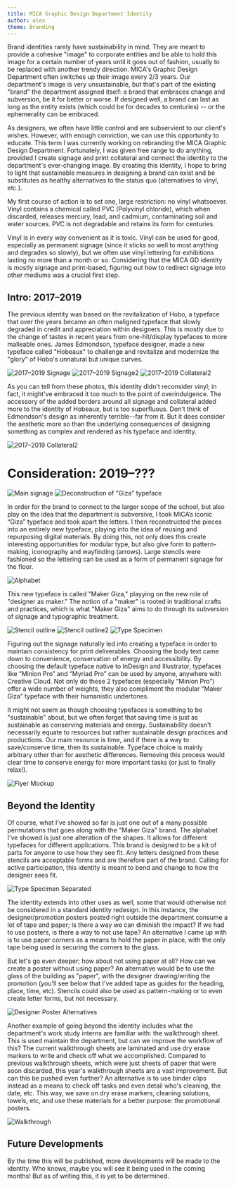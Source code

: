 ```yaml
---
title: MICA Graphic Design Department Identity
author: alex
theme: Branding
---
```


Brand identities rarely have sustainability in mind. They are meant to provide a cohesive "image" to corporate entities and be able to hold this image for a certain number of years until it goes out of fashion, usually to be replaced with another trendy direction. MICA's Graphic Design Department often switches up their image every 2/3 years. Our department's image is very unsustainable, but that's part of the existing "brand" the department assigned itself: a brand that embraces change and subversion, be it for better or worse. If designed well, a brand can last as long as the entity exists (which could be for decades to centuries) -- or the ephemerality can be embraced.

As designers, we often have little control and are subservient to our client's wishes. However, with enough conviction, we can use this opportunity to educate. This term I was currently working on rebranding the MICA Graphic Design Department. Fortunately, I was given free range to do anything, provided I create signage and print collateral and connect the identity to the department's ever-changing image. By creating this identity, I hope to bring to light that sustainable measures in designing a brand can exist and be substitutes as healthy alternatives to the status quo (alternatives to vinyl, etc.).

My first course of action is to set one, large restriction: no vinyl whatsoever. Vinyl contains a chemical called PVC (Polyvinyl chloride), which when discarded, releases mercury, lead, and cadmium, contaminating soil and water sources. PVC is not degradable and retains its form for centuries. 

Vinyl is in every way convenient as it is toxic. Vinyl can be used for good, especially as permanent signage (since it sticks so well to most anything and degrades so slowly), but we often use vinyl lettering for exhibitions lasting no more than a month or so. Considering that the MICA GD identity is mostly signage and print-based, figuring out how to redirect signage into other mediums was a crucial first step.

## Intro: 2017–2019 
The previous identity was based on the revitalization of Hobo, a typeface that over the years became an often maligned typeface that slowly degraded in credit and appreciation within designers. This is mostly due to the change of tastes in recent years from one-hit/display typefaces to more malleable ones. James Edmondson, typeface designer, made a new typeface called "Hobeaux" to challenge and revitalize and modernize the "glory" of Hobo's unnatural but unique curves.

![2017–2019 Signage](/publication/assets/img/alex/Hobeaux_1.jpg)
![2017–2019 Signage2](/publication/assets/img/alex/Hobeaux_2.jpg)
![2017–2019 Collateral2](/publication/assets/img/alex/ResourceGuide_Scholarships_Update_Page_1.jpg)

As you can tell from these photos, this identity didn't reconsider vinyl; in fact, it might've embraced it too much to the point of overindulgence. The accessory of the added borders around all signage and collateral added more to the identity of Hobeaux, but is too superfluous. Don't think of Edmondson's design as inherently terrible--far from it. But it does consider the aesthetic more so than the underlying consequences of designing something as complex and rendered as his typeface and identity. 

![2017–2019 Collateral2](/publication/assets/img/alex/ResourceGuide_Scholarships_Update_Page_1.jpg)

# Consideration: 2019–??? 
![Main signage](/publication/assets/img/alex/MakerGiza_GraphicDesign_Signage.png)
![Deconstruction of "Giza" typeface](/publication/assets/img/alex/Deconstruction_0.png)

In order for the brand to connect to the larger scope of the school, but also play on the idea that the department is subversive, I took MICA’s iconic “Giza” typeface and took apart the letters. I then reconstructed the pieces into an entirely new typeface, playing into the idea of reusing and repurposing digital materials. By doing this, not only does this create interesting opportunities for modular type, but also give form to pattern-making, iconography and wayfinding (arrows). Large stencils were fashioned so the lettering can be used as a form of permanent signage for the floor.

![Alphabet](/publication/assets/img/alex/MakerGiza_Alphabet.png)

This new typeface is called "Maker Giza," playying on the new role of "designer as maker." The notion of a "maker" is rooted in traditional crafts and practices, which is what "Maker Giza" aims to do through its subversion of signage and typographic treatment. 

![Stencil outline](/publication/assets/img/alex/MakerGiza_StencilOutline.jpg)
![Stencil outline2](/publication/assets/img/alex/Deconstruction_Stencil_1.JPG)
![Type Specimen](/publication/assets/img/alex/Screenshot_MakerGiza.png)

Figuring out the signage naturally led into creating a typeface in order to maintain consistency for print deliverables.  Choosing the body text came down to convenience, conservation of energy and accessibility. By choosing the default typeface native to InDesign and Illustrator, typefaces like “Minion Pro” and “Myriad Pro” can be used by anyone, anywhere with Creative Cloud. Not only do these 2 typefaces (especially “Minion Pro”) offer a wide number of weights, they also compliment the modular “Maker Giza” typeface with their humanistic undertones. 

It might not seem as though choosing typefaces is something to be "sustainable" about, but we often forget that saving time is just as sustainable as conserving materials and energy. Sustainability doesn't necessarily equate to resources but rather sustainable design practices and productions. Our main resource is time, and if there is a way to save/conserve time, then its sustainable. Typeface choice is mainly arbitrary other than for aesthetic differences. Removing this process would clear time to conserve energy for more important tasks (or just to finally relax!).

![Flyer Mockup](/publication/assets/img/alex/Flyer_Mockup_Sustainability.jpg)

## Beyond the Identity
Of course, what I've showed so far is just one out of a many possible permutations that goes along with the "Maker Giza" brand. The alphabet I've showed is just one alteration of the shapes. It allows for different typefaces for different applications. This brand is designed to be a kit of parts for anyone to use how they see fit. Any letters designed from these stencils are acceptable forms and are therefore part of the brand. Calling for active participation, this identity is meant to bend and change to how the designer sees fit.

![Type Specimen Separated](/publication/assets/img/alex/Stencil_PartsofWhole.jpg)

The identity extends into other uses as well, some that would otherwise not be considered in a standard identity redesign. In this instance, the designer/promotion posters posted right outside the department consume a lot of tape and paper; is there a way we can diminish the impact? If we had to use posters, is there a way to not use tape? An alternative I came up with is to use paper corners as a means to hold the paper in place, with the only tape being used is securing the corners to the glass. 

But let's go even deeper; how about not using paper at all? How can we create a poster without using paper? An alternative would be to use the glass of the building as "paper", with the designer drawing/writing the promotion (you'll see below that I've added tape as guides for the heading, place, time, etc). Stencils could also be used as pattern-making or to even create letter forms, but not necessary.

![Designer Poster Alternatives](/publication/assets/img/alex/Designer_Posters.jpg)

Another example of going beyond the identity includes what the department's work study interns are familiar with: the walkthrough sheet. This is used maintain the department, but can we improve the workflow of this? The current walkthrough sheets are laminated and use dry erase markers to write and check off what we accomplished. Compared to previous walkthrough sheets, which were just sheets of paper that were soon discarded, this year's walkthrough sheets are a vast improvement. But can this be pushed even further? An alternative is to use binder clips instead as a means to check off tasks and even detail who's cleaning, the date, etc. This way, we save on dry erase markers, cleaning solutions, towels, etc, and use these materials for a better purpose: the promotional posters.

![Walkthrough](/publication/assets/img/alex/Walkthrough_Sustainability.jpg)

## Future Developments
By the time this will be published, more developments will be made to the identity. Who knows, maybe you will see it being used in the coming months! But as of writing this, it is yet to be determined. 
